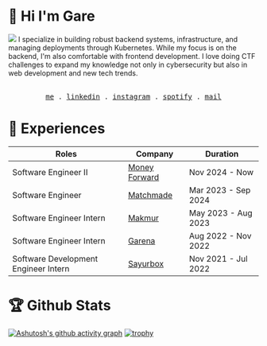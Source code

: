 # 👋 Hi I'm Gare
<img src="https://komarev.com/ghpvc/?username=ilovenooodles&color=red&style=for-the-badge"/>
I specialize in building robust backend systems, infrastructure, and managing deployments through Kubernetes. While my focus is on the backend, I'm also comfortable with frontend development. I love doing CTF challenges to expand my knowledge not only in cybersecurity but also in web development and new tech trends.     
  
  
<p align="center">
  <br />
  <samp>
    <a href="https://mgarebaldhie.me">me</a> .
    <a href="https://www.linkedin.com/in/garebaldhie/" target="_blank">linkedin</a> .
    <a href="https://www.instagram.com/mgarebaldhie " target="_blank">instagram</a> .
    <a href="https://open.spotify.com/user/eragiare " target="_blank">spotify</a> .
    <a href="mailto:mgarebaldhie80@gmail.com">mail</a>
  </samp>
</p>

# 🏢 Experiences
| Roles | Company | Duration |
| --- | --- | --- |
| Software Engineer II | [Money Forward](https://moneyforward.com/) | Nov 2024 - Now |
| Software Engineer | [Matchmade](https://www.matchmade.io/) | Mar 2023 - Sep 2024 |
| Software Engineer Intern | [Makmur](https://www.makmur.id/id) | May 2023 - Aug 2023 |
| Software Engineer Intern | [Garena](https://garena.co.id/) | Aug 2022 - Nov 2022 |
| Software Development Engineer Intern | [Sayurbox](https://www.sayurbox.com/) | Nov 2021 - Jul 2022 |
 
# 🏆 Github Stats
[![Ashutosh's github activity graph](https://github-readme-activity-graph.vercel.app/graph?username=IloveNooodles&theme=xcode&hide_border=true&area=true&grid=false&custom_title=My%20activity)](https://github.com/ashutosh00710/github-readme-activity-graph)
[![trophy](https://github-profile-trophy.vercel.app/?username=ilovenooodles&theme=dracula&column=8&no-bg=false&no-frame=true&margin-h=15&margin-w=15&rank=-C)](https://github.com/ryo-ma/github-profile-trophy)
